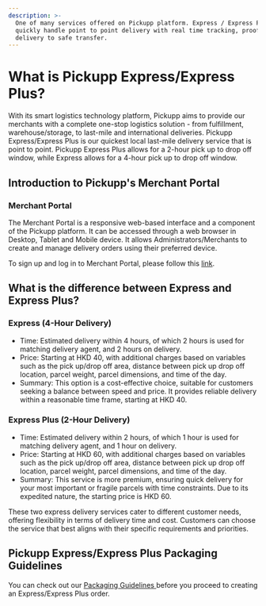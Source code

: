```yaml
---
description: >-
  One of many services offered on Pickupp platform. Express / Express Plus can
  quickly handle point to point delivery with real time tracking, proof of
  delivery to safe transfer.
---
```


# What is Pickupp Express/Express Plus?

With its smart logistics technology platform, Pickupp aims to provide our merchants with a complete one-stop logistics solution - from fulfillment, warehouse/storage, to last-mile and international deliveries. Pickupp Express/Express Plus is our quickest local last-mile delivery service that is point to point. Pickupp Express Plus allows for a 2-hour pick up to drop off window, while Express allows for a 4-hour pick up to drop off window.

## Introduction to Pickupp's Merchant Portal

### **Merchant Portal**

The Merchant Portal is a responsive web-based interface and a component of the Pickupp platform. It can be accessed through a web browser in Desktop, Tablet and Mobile device. It allows Administrators/Merchants to create and manage delivery orders using their preferred device.

To sign up and log in to Merchant Portal, please follow this [link](broken-reference).&#x20;

## What is the difference between Express and Express Plus?

### Express (4-Hour Delivery)

* Time: Estimated delivery within 4 hours, of which 2 hours is used for matching delivery agent, and 2 hours on delivery.
* Price: Starting at HKD 40, with additional charges based on variables such as the pick up/drop off area, distance between pick up drop off location, parcel weight, parcel dimensions, and time of the day.
* Summary: This option is a cost-effective choice, suitable for customers seeking a balance between speed and price. It provides reliable delivery within a reasonable time frame, starting at HKD 40.

### Express Plus (2-Hour Delivery)

* Time: Estimated delivery within 2 hours, of which 1 hour is used for matching delivery agent, and 1 hour on delivery.
* Price: Starting at HKD 60, with additional charges based on variables such as the pick up/drop off area, distance between pick up drop off location, parcel weight, parcel dimensions, and time of the day.
* Summary: This service is more premium, ensuring quick delivery for your most important or fragile parcels with time constraints. Due to its expedited nature, the starting price is HKD 60.

These two express delivery services cater to different customer needs, offering flexibility in terms of delivery time and cost. Customers can choose the service that best aligns with their specific requirements and priorities.

## Pickupp Express/Express Plus Packaging Guidelines

You can check out our [Packaging Guidelines ](packaging-guidelines.md)before you proceed to creating an Express/Express Plus order.
